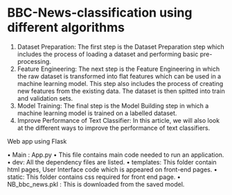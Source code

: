 # BBC-News-classification using different algorithms

1. Dataset Preparation: The first step is the Dataset Preparation step which includes the process of loading a dataset and performing basic pre-processing. 
2. Feature Engineering: The next step is the Feature Engineering in which the raw dataset is transformed into flat features which can be used in a machine learning model. This step also includes the process of creating new features from the existing data. The dataset is then spitted into train and validation sets.
3. Model Training: The final step is the Model Building step in which a machine learning model is trained on a labelled dataset.
4. Improve Performance of Text Classifier: In this article, we will also look at the different ways to improve the performance of text classifiers.

Web app using Flask

•	Main : App.py 
•	This file contains main code needed to run an application.
•	dev: All the dependency files are listed.
•	templates: This folder contain html pages, User Interface code which is appeared on front-end pages.
•	static: This folder contains css required for front end page.
•	NB_bbc_news.pkl : This is downloaded from the saved model.
